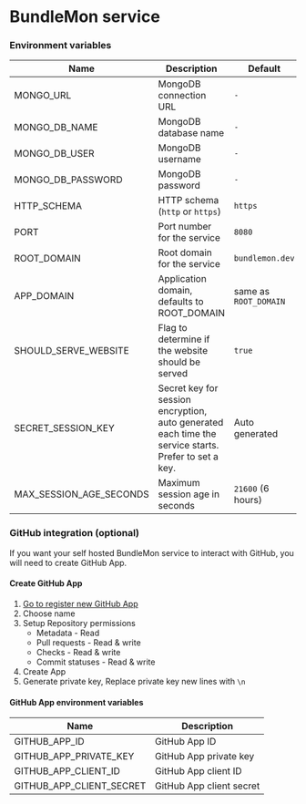 # BundleMon service

### Environment variables

| Name                    | Description                                                                                          | Default               |
| ----------------------- | ---------------------------------------------------------------------------------------------------- | --------------------- |
| MONGO_URL               | MongoDB connection URL                                                                               | `-`                   |
| MONGO_DB_NAME           | MongoDB database name                                                                                | `-`                   |
| MONGO_DB_USER           | MongoDB username                                                                                     | `-`                   |
| MONGO_DB_PASSWORD       | MongoDB password                                                                                     | `-`                   |
| HTTP_SCHEMA             | HTTP schema (`http` or `https`)                                                                      | `https`               |
| PORT                    | Port number for the service                                                                          | `8080`                |
| ROOT_DOMAIN             | Root domain for the service                                                                          | `bundlemon.dev`       |
| APP_DOMAIN              | Application domain, defaults to ROOT_DOMAIN                                                          | same as `ROOT_DOMAIN` |
| SHOULD_SERVE_WEBSITE    | Flag to determine if the website should be served                                                    | `true`                |
| SECRET_SESSION_KEY      | Secret key for session encryption, auto generated each time the service starts. Prefer to set a key. | Auto generated        |
| MAX_SESSION_AGE_SECONDS | Maximum session age in seconds                                                                       | `21600` (6 hours)     |

### GitHub integration (optional)

If you want your self hosted BundleMon service to interact with GitHub, you will need to create GitHub App.

#### Create GitHub App

1. [Go to register new GitHub App](https://github.com/settings/apps/new)
1. Choose name
1. Setup Repository permissions
   - Metadata - Read
   - Pull requests - Read & write
   - Checks - Read & write
   - Commit statuses - Read & write
1. Create App
1. Generate private key, Replace private key new lines with `\n`

#### GitHub App environment variables

| Name                     | Description              |
| ------------------------ | ------------------------ |
| GITHUB_APP_ID            | GitHub App ID            |
| GITHUB_APP_PRIVATE_KEY   | GitHub App private key   |
| GITHUB_APP_CLIENT_ID     | GitHub App client ID     |
| GITHUB_APP_CLIENT_SECRET | GitHub App client secret |
